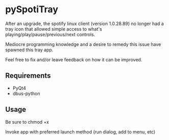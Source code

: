 pySpotiTray
=============

After an upgrade, the spotify linux client (version 1.0.28.89) no longer had a tray icon that allowed simple access to what's playing/play/pause/previous/next controls. 

Mediocre programming knowledge and a desire to remedy this issue have spawned this tray app.

Feel free to fix and/or leave feedback on how it can be improved. 

## Requirements 
 - PyQt4
 - dbus-python
 
## Usage
Be sure to chmod +x 

Invoke app with preferred launch method (run dialog, add to menu, etc)
